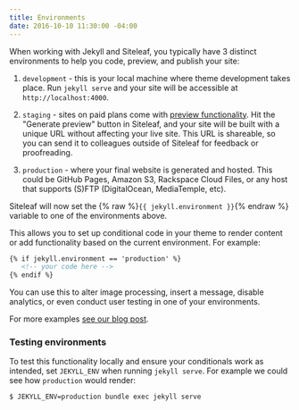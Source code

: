 ```yaml
---
title: Environments
date: 2016-10-10 11:30:00 -04:00
---
```


When working with Jekyll and Siteleaf, you typically have 3 distinct environments to help you code, preview, and publish your site:

1. `development` - this is your local machine where theme development takes place. Run `jekyll serve` and your site will be accessible at `http://localhost:4000`.

2. `staging` - sites on paid plans come with [preview functionality](/sites/preview/). Hit the "Generate preview" button in Siteleaf, and your site will be built with a unique URL without affecting your live site. This URL is shareable, so you can send it to colleagues outside of Siteleaf for feedback or proofreading.

3. `production` - where your final website is generated and hosted. This could be GitHub Pages, Amazon S3, Rackspace Cloud Files, or any host that supports (S)FTP (DigitalOcean, MediaTemple, etc).

Siteleaf will now set the {% raw %}`{{ jekyll.environment }}`{% endraw %} variable to one of the environments above.

This allows you to set up conditional code in your theme to render content or add functionality based on the current environment. For example:

```html
{% if jekyll.environment == 'production' %}
   <!-- your code here -->
{% endif %}
```

You can use this to alter image processing, insert a message, disable analytics, or even conduct user testing in one of your environments.

For more examples [see our blog post](https://www.siteleaf.com/blog/jekyll-environments/).

### Testing environments

To test this functionality locally and ensure your conditionals work as intended, set `JEKYLL_ENV` when running `jekyll serve`. For example we could see how `production` would render:

```sh
$ JEKYLL_ENV=production bundle exec jekyll serve
```
